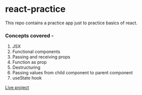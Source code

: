 # react-practice

This repo contains a practice app just to practice basics of react.


### Concepts covered -

1. JSX
1. Functional components
1. Passing and receiving props
1. Function as prop
1. Destructuring
1. Passing values from child component to parent component
1. useState hook

[Live project](https://pcs91.csb.app/)
